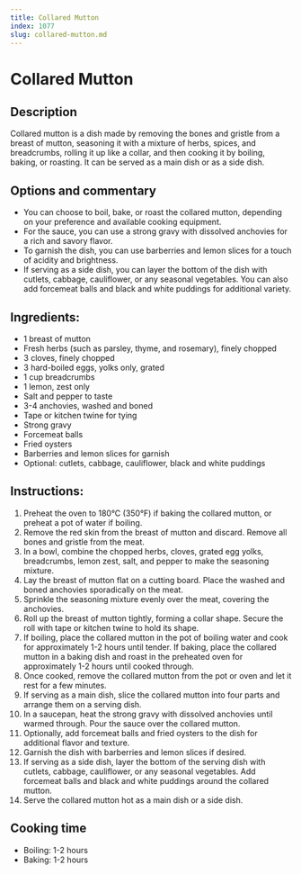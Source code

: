 ```yaml
---
title: Collared Mutton
index: 1077
slug: collared-mutton.md
---
```


# Collared Mutton

## Description
Collared mutton is a dish made by removing the bones and gristle from a breast of mutton, seasoning it with a mixture of herbs, spices, and breadcrumbs, rolling it up like a collar, and then cooking it by boiling, baking, or roasting. It can be served as a main dish or as a side dish.

## Options and commentary
- You can choose to boil, bake, or roast the collared mutton, depending on your preference and available cooking equipment.
- For the sauce, you can use a strong gravy with dissolved anchovies for a rich and savory flavor.
- To garnish the dish, you can use barberries and lemon slices for a touch of acidity and brightness.
- If serving as a side dish, you can layer the bottom of the dish with cutlets, cabbage, cauliflower, or any seasonal vegetables. You can also add forcemeat balls and black and white puddings for additional variety.

## Ingredients:
- 1 breast of mutton
- Fresh herbs (such as parsley, thyme, and rosemary), finely chopped
- 3 cloves, finely chopped
- 3 hard-boiled eggs, yolks only, grated
- 1 cup breadcrumbs
- 1 lemon, zest only
- Salt and pepper to taste
- 3-4 anchovies, washed and boned
- Tape or kitchen twine for tying
- Strong gravy
- Forcemeat balls
- Fried oysters
- Barberries and lemon slices for garnish
- Optional: cutlets, cabbage, cauliflower, black and white puddings

## Instructions:
1. Preheat the oven to 180°C (350°F) if baking the collared mutton, or preheat a pot of water if boiling.
2. Remove the red skin from the breast of mutton and discard. Remove all bones and gristle from the meat.
3. In a bowl, combine the chopped herbs, cloves, grated egg yolks, breadcrumbs, lemon zest, salt, and pepper to make the seasoning mixture.
4. Lay the breast of mutton flat on a cutting board. Place the washed and boned anchovies sporadically on the meat.
5. Sprinkle the seasoning mixture evenly over the meat, covering the anchovies.
6. Roll up the breast of mutton tightly, forming a collar shape. Secure the roll with tape or kitchen twine to hold its shape.
7. If boiling, place the collared mutton in the pot of boiling water and cook for approximately 1-2 hours until tender. If baking, place the collared mutton in a baking dish and roast in the preheated oven for approximately 1-2 hours until cooked through.
8. Once cooked, remove the collared mutton from the pot or oven and let it rest for a few minutes.
9. If serving as a main dish, slice the collared mutton into four parts and arrange them on a serving dish.
10. In a saucepan, heat the strong gravy with dissolved anchovies until warmed through. Pour the sauce over the collared mutton.
11. Optionally, add forcemeat balls and fried oysters to the dish for additional flavor and texture.
12. Garnish the dish with barberries and lemon slices if desired.
13. If serving as a side dish, layer the bottom of the serving dish with cutlets, cabbage, cauliflower, or any seasonal vegetables. Add forcemeat balls and black and white puddings around the collared mutton.
14. Serve the collared mutton hot as a main dish or a side dish.

## Cooking time
- Boiling: 1-2 hours
- Baking: 1-2 hours